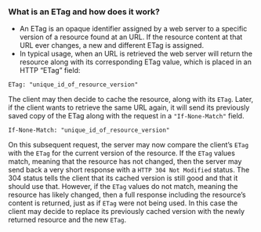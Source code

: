 ### What is an ETag and how does it work?
- An ETag is an opaque identifier assigned by a web server to a specific version of a resource found at an URL. If the resource content at that URL ever changes, a new and different ETag is assigned.
- In typical usage, when an URL is retrieved the web server will return the resource along with its corresponding ETag value, which is placed in an HTTP “ETag” field:
```
ETag: "unique_id_of_resource_version"
```
The client may then decide to cache the resource, along with its  `ETag`. Later, if the client wants to retrieve the same URL again, it will send its previously saved copy of the ETag along with the request in a  `"If-None-Match"`  field.
```
If-None-Match: "unique_id_of_resource_version"

```
On this subsequent request, the server may now compare the client’s  `ETag`  with the  `ETag`  for the current version of the resource. If the  `ETag`  values match, meaning that the resource has not changed, then the server may send back a very short response with a  `HTTP 304 Not Modified`  status. The 304 status tells the client that its cached version is still good and that it should use that.
However, if the  `ETag`  values do not match, meaning the resource has likely changed, then a full response including the resource’s content is returned, just as if  `ETag`  were not being used. In this case the client may decide to replace its previously cached version with the newly returned resource and the new  `ETag`.
<!--stackedit_data:
eyJoaXN0b3J5IjpbNDk3Mzg4OTc5XX0=
-->